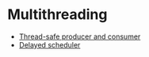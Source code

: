 # Multithreading
* [Thread-safe producer and consumer](#multithreading-thread-safe-producer-and-consumer)
* [Delayed scheduler](#multithreading-delayed-scheduler)